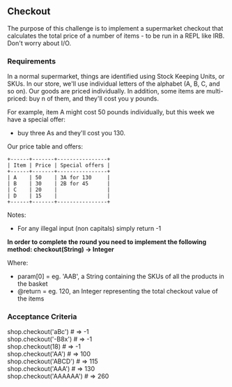 ## Checkout

The purpose of this challenge is to implement a supermarket checkout that calculates the total price of a number of items - to be run in a REPL like IRB. Don't worry about I/O.

### Requirements

In a normal supermarket, things are identified using Stock Keeping Units, or SKUs. In our store, we'll use individual letters of the alphabet (A, B, C, and so on). Our goods are priced individually. In addition, some items are multi-priced: buy n of them, and they'll cost you y pounds.

For example, item A might cost 50 pounds individually, but this week we have a special offer:

- buy three As and they'll cost you 130.

Our price table and offers:

```
+------+-------+----------------+
| Item | Price | Special offers |
+------+-------+----------------+
| A    | 50    | 3A for 130     |
| B    | 30    | 2B for 45      |
| C    | 20    |                |
| D    | 15    |                |
+------+-------+----------------+
```

Notes:

- For any illegal input (non capitals) simply return -1

**In order to complete the round you need to implement the following method: checkout(String) -> Integer**

Where:

- param[0] = eg. 'AAB', a String containing the SKUs of all the products in the basket
- @return = eg. 120, an Integer representing the total checkout value of the items

### Acceptance Criteria

shop.checkout('aBc') # => -1 <br>
shop.checkout('-B8x') # => -1 <br>
shop.checkout(18) # => -1 <br>
shop.checkout('AA') # => 100 <br>
shop.checkout('ABCD') # => 115 <br>
shop.checkout('AAA') # => 130 <br>
shop.checkout('AAAAAA') # => 260 <br>
